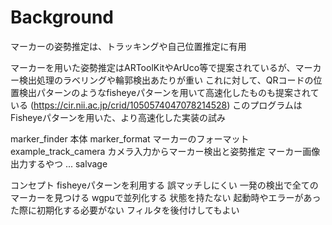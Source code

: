 # Background
マーカーの姿勢推定は、トラッキングや自己位置推定に有用

マーカーを用いた姿勢推定はARToolKitやArUco等で提案されているが、マーカー検出処理のラベリングや輪郭検出あたりが重い
これに対して、QRコードの位置検出パターンのようなfisheyeパターンを用いて高速化したものも提案されている
  (https://cir.nii.ac.jp/crid/1050574047078214528)
このプログラムはFisheyeパターンを用いた、より高速化した実装の試み


marker_finder
  本体
marker_format
  マーカーのフォーマット
example_track_camera
  カメラ入力からマーカー検出と姿勢推定
マーカー画像出力するやつ ... salvage


コンセプト
  fisheyeパターンを利用する
    誤マッチしにくい
    一発の検出で全てのマーカーを見つける
  wgpuで並列化する
  状態を持たない
    起動時やエラーがあった際に初期化する必要がない
    フィルタを後付けしてもよい
